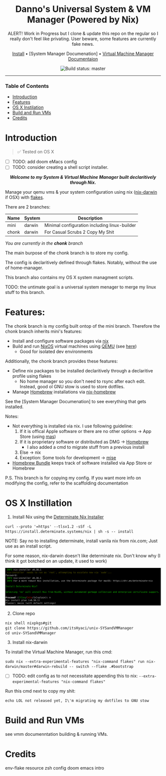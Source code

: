 <div align="center">

# Danno's Universal System & VM Manager (Powered by Nix)
ALERT! Work in Progress but I clone & update this repo on the regular so I really don't feel like privating. User beware, some features are currently fake news.

[Install](#os-x-instillation) • [System Manager Documenation] • [Virtual Machine Manager Documentaion](./docs/index.org)

![Build status: master](https://img.shields.io/badge/Alpha-v0.1.0-orange)

</div>

---

### Table of Contents
- [Introduction](#introduction)
- [Features](#features)
- [OS X Instilation](#os-x-instillation)
- [Build and Run VMs](#build-and-run-vms)
- [Credits](#credits)

# Introduction

> ✅ Tested on OS X
- [ ] TODO: add doom eMacs config
- [ ] TODO: consider creating a shell script installer.

<div align="center">
<p>
  <strong><em>
  Welcome to my System & Virtual Machine Manager built declaritively through Nix.
  </em></strong>
</p>
</div>

Manage your qemu vms & your system configuration using nix ([nix-darwin](https://github.com/LnL7/nix-darwin) if OSX) with [flakes](https://nix.dev/concepts/flakes.html).

There are 2 branches:

| Name       | System              | Description                                                                        |
|------------|---------------------|------------------------------------------------------------------------------------|
| mini  | darwin              | Minimal configuration including linux-builder                                      |
| chonk       | darwin              | For Casual Scrubs 2 Copy My Shit                                      |

*You are currently in the **chonk** branch*

The main burpose of the chonk branch is to store my config.

The config is declaritively defined through flakes. Notably, without the use of home-manager.

This branch also contains my OS X system managment scripts.

TODO: the untimate goal is a universal system menager to merge my linux stuff to this branch.

# Features:

The chonk branch is my config built ontop of the mini branch. Therefore the chonk branch inherits mini's features:
- Install and configure software packages via [nix](https://nix.dev)
- Build and run [NixOS](https://nixos.org) virtual machines using [QEMU](https://www.qemu.org) (see [here](#build-and-run-vms))
  + Good for isolated dev environments

Additionally, the chonk branch provides these features:
- Define nix packages to be installed declaritively through a declaritive profile using flakes
  - No home manager so you don't need to rsync after each edit. Instead, good ol GNU stow is used to store dotfiles.
- Manage [Homebrew](https://brew.sh) installations via [nix-homebrew](https://github.com/zhaofengli/nix-homebrew)

See the [System Manager Documenation] to see everything that gets installed.

Notes:
- Not everything is installed via nix. I use following guideline:
    1. If it is offical Apple software or there are no other options -> App Store (using [mas](https://github.com/mas-cli/mas))
    2. If it is proprietary software or distributed as DMG -> [Homebrew](https://brew.sh)
        - I also added a cmd to migrate stuff from a previous install 
    3. Else -> nix
    4. Exception: Some tools for development -> [mise](https://mise.jdx.dev)
- [Homebrew Bundle](https://github.com/Homebrew/homebrew-bundle) keeps track of software installed via App Store or Homebrew

P.S. This branch is for copying my config. If you want more info on modifying the config, refer to the scaffolding documentation

# OS X Instillation

1. Install Nix using the [Determinate Nix Installer](https://github.com/DeterminateSystems/nix-installer?tab=readme-ov-file#determinate-nix-installer)

```shell
curl --proto '=https' --tlsv1.2 -sSf -L https://install.determinate.systems/nix | sh -s -- install
```

NOTE: Say no to installing determinate, install vanila nix from nix.com; Just use as an install script. 

For some reason, nix-darwin doesn't like determinate nix. Don't know why (I think it got botched on an update, it used to work) 

![Determinate nix NOT supported](./docs/images/good-nix-install.png)

2. Clone repo

```shell
nix shell nixpkgs#git
git clone https://github.com/itsHyaci/univ-SYSandVMManager
cd univ-SYSandVMManager
```

3. Install nix-darwin

To install the Virtual Machine Manager, run this cmd:
```shell
sudo nix --extra-experimental-features "nix-command flakes" run nix-darwin/master#darwin-rebuild -- switch --flake .#bootstrap
```

- [ ] TODO: edit config as to not necessitate appending this to nix: 
`--extra-experimental-features "nix-command flakes"`

Run this cmd next to copy my shit:
```shell
echo LOL not released yet, I\'m migrating my dotfiles to GNU stow
```


<a id="build-and-run-vms"></a>

# Build and Run VMs

see vmm documenntation building & running VMs. 

# Credits

env-flake resource
zsh config
doom emacs intro

